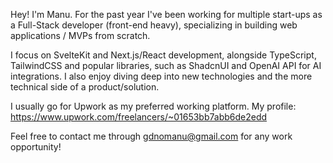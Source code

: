 Hey! I'm Manu. For the past year I've been working for multiple start-ups as a Full-Stack developer (front-end heavy), specializing in building web applications / MVPs from scratch. 

I focus on SvelteKit and Next.js/React development, alongside TypeScript, TailwindCSS and popular libraries, such as ShadcnUI and OpenAI API for AI integrations. I also enjoy diving deep into new technologies and the more technical side of a product/solution.

I usually go for Upwork as my preferred working platform.
My profile: https://www.upwork.com/freelancers/~01653bb7abb6de2edd

Feel free to contact me through gdnomanu@gmail.com for any work opportunity!
